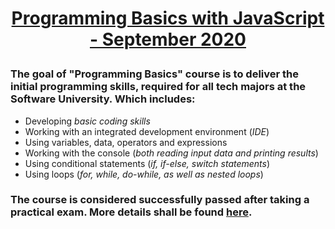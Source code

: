 # **<p align="center"><a href = "https://softuni.bg/trainings/3064/programming-basics-with-javascript-september-2020" target="_blank">Programming Basics with JavaScript - September 2020</a></p>**

### The goal of **"Programming Basics"** course is to deliver the initial programming skills, required for all tech majors at the **Software University**. Which includes:
*  Developing *basic coding skills*
*   Working with an integrated development environment (*IDE*)
*  Using variables, data, operators and expressions
*  Working with the console (*both reading input data and printing results*)
*  Using conditional statements (*if, if-else, switch statements*)
*  Using loops (*for, while, do-while, as well as nested loops*)

### The course is considered successfully passed after taking a practical exam. More details shall be found <a href = "https://softuni.bg/trainings/3064/programming-basics-with-javascript-september-2020" target="_blank">here</a>.